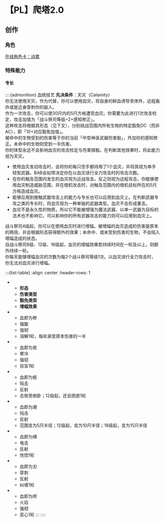# 【PL】爬塔2.0

## 创作

### 角色

[在线角色卡：诗累](https://kdocs.cn/l/cj8uwyqk4l5M)

### 特殊能力

#### 专长

::::{admonition} 血统技艺
**先决条件**：天灾（Calamity） \
你无法使用天灾，作为代替，你可以使用血灾，将自身的鲜血诱导至体外，远程轰炸或是近身穿刺你的敌人。 \
作为一次攻击，你可以使30尺内的5尺方格遭受血灾。你需要为此进行1次攻击检定，攻击加值为「战斗祭司等级÷2+感知修正」。 \
这种攻击将根据其形态（见下文），分别挑战范围内所有生物的特定豁免DC（而非AC），即「10+对应豁免加值」。 \
被命中的生物受到的伤害等于你的当前「中型神圣武器伤害骰」，外加你的感知修正。未命中的生物则受到一半伤害。 \
你的体型永远不会影响血灾的攻击检定与伤害掷骰。在判断其他效果时，将此能力视为天灾。

- 使用血灾发动攻击时，会将你的每只空手都持用了1个血灾，并将其视为单手轻型武器。BAB会如常决定你在以血灾进行全力攻击时的攻击次数。
- 在你的触及范围内发生的血灾视为近战攻击，反之则视为远程攻击。你能够使用血灾制造威胁范围，并在借机攻击时，对触及范围内的借机目标所在的5尺方格造成血灾。
- 能够应用到接触武器攻击上的能力与专长也可以应用到血灾上。在判断武器专攻之类的专长时，将血灾视为一种单独的武器类型。血灾不会形成重击。
- 血灾不是永久性的物质，所以它不能被增强为魔法武器，以单一武器为目标的法术也不影响它。可以影响你的所有武器攻击的能力则可以应用到血灾上。

战斗祭司4级起，你可以在使用血灾时进行增幅。被增幅的血灾造成的伤害是原本的两倍，并会根据形态获得额外的效果；未命中、或未受到伤害的生物，不会陷入增幅造成的状态。 \
自战斗祭司8级、12级、16级起，血灾的增幅效果若持续时间在一轮及以上，则额外持续一轮。 \
你每天能够增幅血灾的次数为每2个战斗祭司等级1次。以血灾进行全力攻击时，你无法对血灾进行增幅。

:::{list-table}
:align: center
:header-rows: 1
* - **形态**
  - **伤害类型**
  - **豁免类型**
  - **增幅效果**
* - 血即为秽
  - 强酸
  - 强韧
  - 溶解1轮，每轮承受原本伤害的一半
* - 血即为夜
  - 寒冷
  - 强韧
  - 目盲1轮
* - 血即为柩
  - 钝击
  - 反射
  - 击倒至俯卧；12级起，还会困惑1轮
* - 血即为潮
  - 钝击
  - 反射
  - 范围变为5尺半径；12级起，变为10尺半径；16级起，变为15尺半径
* - 血即为缚
  - 电击
  - 反射
  - 恍惚1轮
* - 血即为刃
  - 穿刺
  - 反射
  - 纠缠1轮
* - 血即为烬
  - 火焰
  - 强韧
  - 恶心1轮
:::
::::
